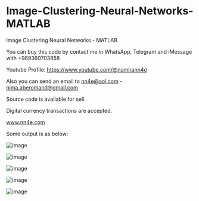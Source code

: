 # Image-Clustering-Neural-Networks-MATLAB
Image Clustering Neural Networks - MATLAB

You can buy this code by contact me in WhatsApp, Telegram and iMessage with +989360703858

Youtube Profile: https://www.youtube.com/@namirann4e

Also you can send an email to nn4e@aol.com - nima.aberomand@gmail.com

Source code is available for sell.

Digital currency transactions are accepted.

www.nn4e.com

Some output is as below:

![image](https://github.com/user-attachments/assets/94607a6b-3d92-4cb4-97f2-5ea683b0d73b)

![image](https://github.com/user-attachments/assets/8f8cd185-2fa7-4d25-be2e-cb6fc4aecef1)

![image](https://github.com/user-attachments/assets/7970f326-7365-44a5-ab64-24bc42e51488)

![image](https://github.com/user-attachments/assets/497f7921-788f-43cc-82b6-a02b4dfbcd37)

![image](https://github.com/user-attachments/assets/e735c385-1f20-4a9f-9553-ef86fb8240be)

